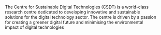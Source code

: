 The Centre for Sustainable Digital Technologies (CSDT) is a world-class research centre dedicated to developing innovative and sustainable solutions for the digital technology sector. The centre is driven by a passion for creating a greener digital future and minimising the environmental impact of digital technologies
